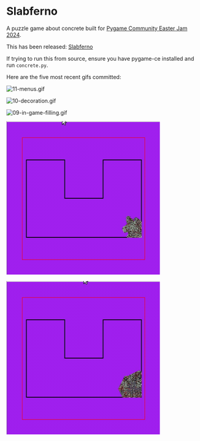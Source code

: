 # Slabferno
A puzzle game about concrete built for [Pygame Community Easter Jam 2024](https://itch.io/jam/pygame-community-spring-jam-2024).

This has been released: [Slabferno](https://ghastly.itch.io/slabferno)

If trying to run this from source, ensure you have pygame-ce installed and run `concrete.py`.

Here are the five most recent gifs committed:

![11-menus.gif](gifs/11-menus.gif?raw=true "11-menus")

![10-decoration.gif](gifs/10-decoration.gif.gif?raw=true "10-decoration.gif")

![09-in-game-filling.gif](gifs/09-in-game-filling.gif?raw=true "09-in-game-filling")

![08-fill-and-dry-with-shuffling.gif](gifs/08-fill-and-dry-with-shuffling.gif?raw=true "08-fill-and-dry-with-shuffling")

![07-fill-and-dry.gif](gifs/07-fill-and-dry.gif?raw=true "07-fill-and-dry")
